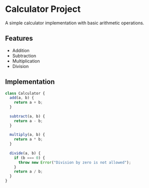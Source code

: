 # Calculator Project

A simple calculator implementation with basic arithmetic operations.

## Features

- Addition
- Subtraction
- Multiplication
- Division

## Implementation

```javascript
class Calculator {
  add(a, b) {
    return a + b;
  }
  
  subtract(a, b) {
    return a - b;
  }
  
  multiply(a, b) {
    return a * b;
  }
  
  divide(a, b) {
    if (b === 0) {
      throw new Error("Division by zero is not allowed");
    }
    return a / b;
  }
}
